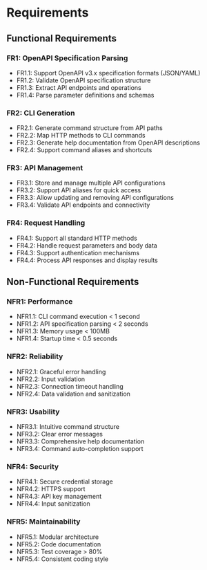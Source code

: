 # Requirements

## Functional Requirements

### FR1: OpenAPI Specification Parsing
- FR1.1: Support OpenAPI v3.x specification formats (JSON/YAML)
- FR1.2: Validate OpenAPI specification structure
- FR1.3: Extract API endpoints and operations
- FR1.4: Parse parameter definitions and schemas

### FR2: CLI Generation
- FR2.1: Generate command structure from API paths
- FR2.2: Map HTTP methods to CLI commands
- FR2.3: Generate help documentation from OpenAPI descriptions
- FR2.4: Support command aliases and shortcuts

### FR3: API Management
- FR3.1: Store and manage multiple API configurations
- FR3.2: Support API aliases for quick access
- FR3.3: Allow updating and removing API configurations
- FR3.4: Validate API endpoints and connectivity

### FR4: Request Handling
- FR4.1: Support all standard HTTP methods
- FR4.2: Handle request parameters and body data
- FR4.3: Support authentication mechanisms
- FR4.4: Process API responses and display results

## Non-Functional Requirements

### NFR1: Performance
- NFR1.1: CLI command execution < 1 second
- NFR1.2: API specification parsing < 2 seconds
- NFR1.3: Memory usage < 100MB
- NFR1.4: Startup time < 0.5 seconds

### NFR2: Reliability
- NFR2.1: Graceful error handling
- NFR2.2: Input validation
- NFR2.3: Connection timeout handling
- NFR2.4: Data validation and sanitization

### NFR3: Usability
- NFR3.1: Intuitive command structure
- NFR3.2: Clear error messages
- NFR3.3: Comprehensive help documentation
- NFR3.4: Command auto-completion support

### NFR4: Security
- NFR4.1: Secure credential storage
- NFR4.2: HTTPS support
- NFR4.3: API key management
- NFR4.4: Input sanitization

### NFR5: Maintainability
- NFR5.1: Modular architecture
- NFR5.2: Code documentation
- NFR5.3: Test coverage > 80%
- NFR5.4: Consistent coding style
